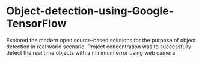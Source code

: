 # Object-detection-using-Google-TensorFlow
Explored the modern open source-based solutions for the purpose of object detection in real world scenario. Project concentration was to successfully detect the real time objects with a minimum error using web camera.
